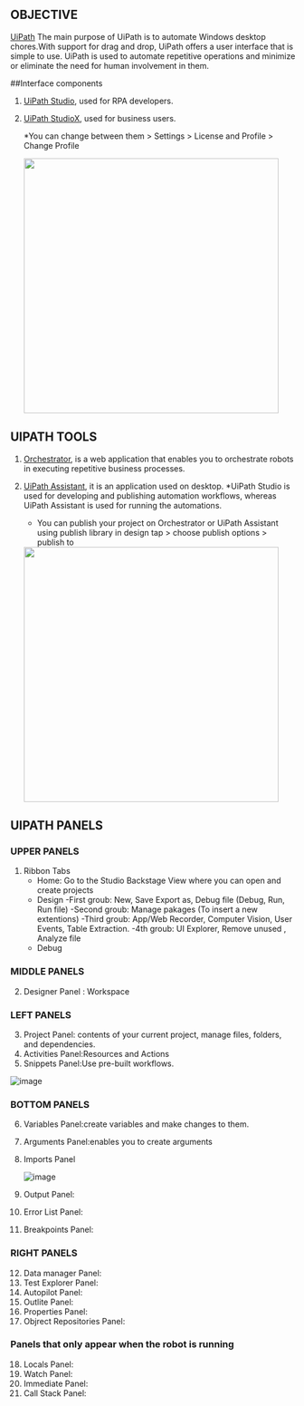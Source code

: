 ## OBJECTIVE
[UiPath](https://www.uipath.com/)
The main purpose of UiPath is to automate Windows desktop chores.With support for drag and drop, UiPath offers a user interface that is simple to use.
UiPath is used to automate repetitive operations and minimize or eliminate the need for human involvement in them.

##Interface components
1) [UiPath Studio](https://docs.uipath.com/studio/standalone/2024.10), used for RPA developers.

2) [UiPath StudioX](https://docs.uipath.com/studiox/standalone/2023.10), used for business users.

   *You can change between them > Settings > License and Profile >  Change Profile


     <img src="https://github.com/user-attachments/assets/7267f72d-fece-4aae-915f-c8e1d2c2cb2d" width="450">

 ## UIPATH TOOLS
1) [Orchestrator](https://docs.uipath.com/orchestrator/automation-cloud/latest), is a web application that enables you to orchestrate robots in executing repetitive business processes.
2) [UiPath Assistant](https://docs.uipath.com/robot/standalone/2023.4/user-guide/about-uipath-assistant), it is an application used on desktop.
    *UiPath Studio is used for developing and publishing automation workflows, whereas UiPath Assistant is used for running the automations.
    * You can publish your project on Orchestrator or UiPath Assistant using publish library in design tap > choose publish options > publish to 


    <img src="https://github.com/user-attachments/assets/57daaa82-692a-4e55-99d3-069180166403" width="450">

  ## UIPATH PANELS
  ### UPPER PANELS
1) Ribbon Tabs
   * Home: Go to the Studio Backstage View where you can open and create projects
   * Design
      -First groub: New, Save Export as, Debug file (Debug, Run, Run file)
      -Second groub: Manage pakages (To insert a new extentions)
      -Third groub: App/Web Recorder, Computer Vision, User Events, Table Extraction.
      -4th groub: UI Explorer, Remove unused , Analyze file
   * Debug
  ### MIDDLE PANELS
2) Designer Panel : Workspace
  ### LEFT PANELS
3) Project Panel: contents of your current project, manage files, folders, and dependencies.
4) Activities Panel:Resources and Actions
5) Snippets Panel:Use pre-built workflows.

  ![image](https://github.com/user-attachments/assets/a451227f-b80d-42f6-aa5a-cceb2b3dffd3)

  
  ### BOTTOM PANELS
6) Variables Panel:create variables and make changes to them.
7) Arguments Panel:enables you to create arguments
8) Imports Panel

   ![image](https://github.com/user-attachments/assets/6ea5c223-fc03-488b-b9d0-4093e2037d1c)


9) Output Panel:
10) Error List Panel:
11) Breakpoints Panel:
  ### RIGHT PANELS
12) Data manager Panel:
13) Test Explorer Panel:
14) Autopilot Panel:
15) Outlite Panel:
16) Properties Panel:
17) Objrect Repositories Panel:

   ### Panels that only appear when the robot is running
18) Locals Panel:
19) Watch Panel:
20) Immediate Panel:
21) Call Stack Panel:


















 
